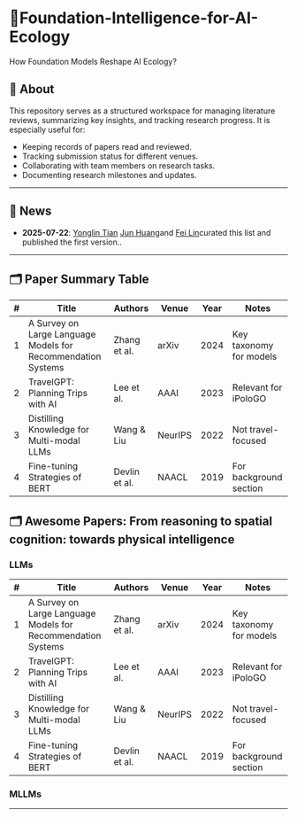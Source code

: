 #   🤖Foundation-Intelligence-for-AI-Ecology
  How Foundation Models Reshape AI Ecology? 

## 📖 About

This repository serves as a structured workspace for managing literature reviews, summarizing key insights, and tracking research progress. It is especially useful for:

- Keeping records of papers read and reviewed.
- Tracking submission status for different venues.
- Collaborating with team members on research tasks.
- Documenting research milestones and updates.

---

## 📰 News


- **2025-07-22**:  [Yonglin Tian](https://github.com/Hub-Tian) [Jun Huang](https://github.com/UnicornHJ)and [Fei Lin](https://github.com/linfei-mise)curated this list and published the first version..

---

## 🗂️ Paper Summary Table

| #  | Title                                                         | Authors             | Venue         | Year | Notes                    |
|----|---------------------------------------------------------------|---------------------|---------------|------|--------------------------|
| 1  | A Survey on Large Language Models for Recommendation Systems | Zhang et al.        | arXiv         | 2024  | Key taxonomy for models |
| 2  | TravelGPT: Planning Trips with AI                             | Lee et al.          | AAAI          | 2023 | Relevant for iPoloGO     |
| 3  | Distilling Knowledge for Multi-modal LLMs                    | Wang & Liu          | NeurIPS       | 2022  | Not travel-focused       |
| 4  | Fine-tuning Strategies of BERT                                | Devlin et al.       | NAACL         | 2019  | For background section   |

## 🗂️ Awesome Papers: From reasoning to spatial cognition: towards physical intelligence
### LLMs 

| #  | Title                                                         | Authors             | Venue         | Year | Notes                    |
|----|---------------------------------------------------------------|---------------------|---------------|------|--------------------------|
| 1  | A Survey on Large Language Models for Recommendation Systems | Zhang et al.        | arXiv         | 2024  | Key taxonomy for models |
| 2  | TravelGPT: Planning Trips with AI                             | Lee et al.          | AAAI          | 2023 | Relevant for iPoloGO     |
| 3  | Distilling Knowledge for Multi-modal LLMs                    | Wang & Liu          | NeurIPS       | 2022  | Not travel-focused       |
| 4  | Fine-tuning Strategies of BERT                                | Devlin et al.       | NAACL         | 2019  | For background section   |

### MLLMs 



---


